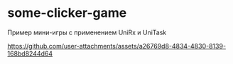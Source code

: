 # some-clicker-game

Пример мини-игры с применением UniRx и UniTask

https://github.com/user-attachments/assets/a26769d8-4834-4830-8139-168bd8244d64
